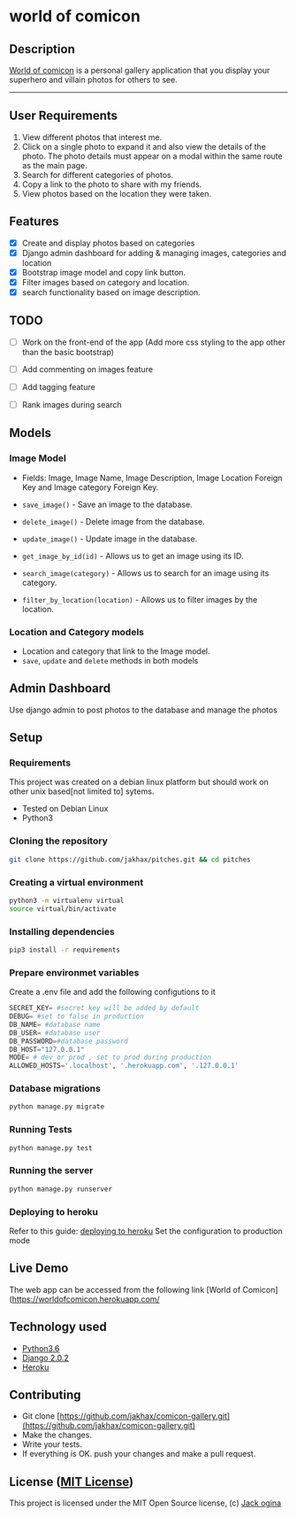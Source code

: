 world of comicon
===================
## Description
[World of comicon](https://github.com/jakhax/comicon-gallery.git) is a personal gallery application that you display your superhero and villain photos for others to see.

------------------------------------------------------------------------

## User Requirements

1. View different photos that interest me.
2. Click on a single photo to expand it and also view the details of the photo. The photo details must appear on a modal within the same route as the main page.
3. Search for different categories of photos.
4. Copy a link to the photo to share with my friends.
5. View photos based on the location they were taken.

## Features

+ [x] Create and display photos based on categories
+ [x] Django admin dashboard for adding & managing images, categories and location
+ [x] Bootstrap image model and copy link button.
+ [x] Filter images based on category and location.
+ [x] search functionality based on image description.

## TODO
+ [ ] Work on the front-end of the app (Add more css styling to the app other than the basic bootstrap)
+ [ ] Add commenting on images feature
+ [ ] Add tagging feature
+ [ ] Rank images during search


## Models
### Image Model
* Fields: Image, Image Name, Image Description, Image Location Foreign Key and Image category Foreign Key.

* `save_image()` - Save an image to the database.
* `delete_image()` - Delete image from the database.
* `update_image()` - Update image in the database.
* `get_image_by_id(id)` - Allows us to get an image using its ID.
* `search_image(category)` - Allows us to search for an image using its category.
* `filter_by_location(location)` - Allows us to filter images by the location.

### Location and Category models
* Location and category that link to the Image model.
* `save`, `update` and `delete` methods in both models

## Admin Dashboard
Use django admin to post photos to the database and manage the photos

## Setup

### Requirements
This project was created on a debian linux platform but should work on other unix based[not limited to] sytems.
* Tested on Debian Linux
* Python3

### Cloning the repository
```bash
git clone https://github.com/jakhax/pitches.git && cd pitches
```

### Creating a virtual environment

```bash
python3 -m virtualenv virtual
source virtual/bin/activate
```
### Installing dependencies
```bash
pip3 install -r requirements
```

### Prepare environmet variables
Create a .env file and add the following configutions to it
```python
SECRET_KEY= #secret key will be added by default
DEBUG= #set to false in production
DB_NAME= #database name
DB_USER= #database user
DB_PASSWORD=#database password
DB_HOST="127.0.0.1"
MODE= # dev or prod , set to prod during production
ALLOWED_HOSTS='.localhost', '.herokuapp.com', '.127.0.0.1'
```

### Database migrations

```bash
python manage.py migrate
```

### Running Tests
```bash
python manage.py test
```

### Running the server 
```bash
python manage.py runserver
```

### Deploying to heroku
Refer to this guide: [deploying to heroku](https://simpleisbetterthancomplex.com/tutorial/2016/08/09/how-to-deploy-django-applications-on-heroku.html)
Set the configuration to production mode


## Live Demo

The web app can be accessed from the following link
[World of Comicon](https://worldofcomicon.herokuapp.com/


## Technology used

* [Python3.6](https://www.python.org/)
* [Django 2.0.2](https://www.djangoproject.com/)
* [Heroku](https://heroku.com)


## Contributing

- Git clone [https://github.com/jakhax/comicon-gallery.git](https://github.com/jakhax/comicon-gallery.git) 
- Make the changes.
- Write your tests.
- If everything is OK. push your changes and make a pull request.

## License ([MIT License](http://choosealicense.com/licenses/mit/))
This project is licensed under the MIT Open Source license, (c) [Jack ogina](https://github.com/jakhax)